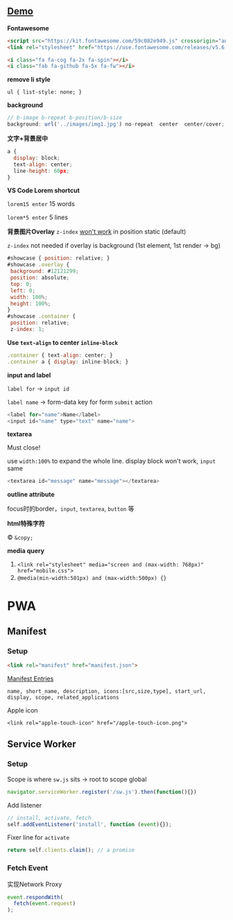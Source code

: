 ## [Demo](https://bobbyliu117.github.io/css-t1/)

**Fontawesome**
```html
<script src="https://kit.fontawesome.com/59c082e949.js" crossorigin="anonymous"></script>
<link rel="stylesheet" href="https://use.fontawesome.com/releases/v5.6.1/css/all.css" integrity="sha384-gfdkjb5BdAXd+lj+gudLWI+BXq4IuLW5IT+brZEZsLFm++aCMlF1V92rMkPaX4PP" crossorigin="anonymous">

<i class="fa fa-cog fa-2x fa-spin"></i>
<i class="fab fa-github fa-5x fa-fw"></i>
```

**remove li style**

`ul { list-style: none; }`

**background**
```js
// b-image b-repeat b-position/b-size
background: url('../images/img1.jpg') no-repeat  center  center/cover;
```

**文字+背景居中**
```js
a {
  display: block;
  text-align: center;
  line-height: 60px;
}
```

**VS Code Lorem shortcut**

`lorem15 enter` 15 words

`lorem*5 enter` 5 lines

 **背景图片Overlay**
 `z-index` [won't work](https://stackoverflow.com/a/9191845) in position static (default)

 `z-index` not needed if overlay is background (1st element, 1st render -> bg)
 ```js
 #showcase { position: relative; }
 #showcase .overlay {
  background: #12121299;
  position: absolute;
  top: 0;
  left: 0;
  width: 100%;
  height: 100%;
}
#showcase .container {
  position: relative;
  z-index: 1;
```

**Use `text-align` to center `inline-block`**
```js
.container { text-align: center; }
.container a { display: inline-block; }
```

**input and label**

`label for` -> `input id`

`label name` -> form-data key for form `submit` action
```js
<label for="name">Name</label>
<input id="name" type="text" name="name">
```

**textarea**

Must close!

use `width:100%` to expand the whole line. display block won't work, `input` same
```js
<textarea id="message" name="message"></textarea>
```

**outline attribute**

focus时的border，`input`, `textarea`, `button` 等

**html特殊字符**

© `&copy;`

**media query**
1. `<link rel="stylesheet" media="screen and (max-width: 768px)" href="mobile.css">`
2. `@media(min-width:501px) and (max-width:500px) {}`

# PWA

## Manifest

### Setup

```html
<link rel="manifest" href="manifest.json">
```
[Manifest Entries](https://developer.mozilla.org/en-US/docs/Web/Manifest)

```
name, short_name, description, icons:[src,size,type], start_url, display, scope, related_applications
```
Apple icon
```
<link rel="apple-touch-icon" href="/apple-touch-icon.png">
```

## Service Worker

### Setup
Scope is where `sw.js` sits -> root to scope global
```js
navigator.serviceWorker.register('/sw.js').then(function(){})
```
Add listener
```js
// install, activate, fetch
self.addEventListener('install', function (event){});
```
Fixer line for `activate`
```js
return self.clients.claim(); // a promise
```

### Fetch Event

实现Network Proxy
```js
event.respondWith(
  fetch(event.request)
);
```